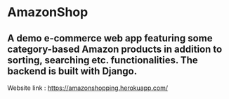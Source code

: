 # AmazonShop

## A demo e-commerce web app featuring some category-based Amazon products in addition to sorting, searching etc. functionalities. The backend is built with Django.

Website link : https://amazonshopping.herokuapp.com/
